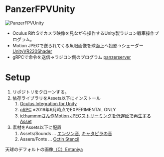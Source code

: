 # PanzerFPVUnity
![PanzerFPVUnity](https://user-images.githubusercontent.com/1827523/61180969-4a942100-a65a-11e9-9fb7-ec49b1311b26.PNG)

* Oculus Rift Sでカメラ映像を見ながら操作するUnity製ラジコン戦車操作プログラム。
* Motion JPEGで送られてくる魚眼画像を球面上へ投影→シェーダー [UnityVR220Shader](https://github.com/xeno14/UnityVR220Shader)
* gRPCで命令を送信→ラジコン側のプログラム [panzerserver](https://github.com/misakahi/panzerserver)

# Setup

1. リポジトリをクローンする。
2. 依存ライブラリをAssets以下にインストール
    1. [Oculus Integration for Unity](https://developer.oculus.com/downloads/package/unity-integration/)
    2. [gRPC](https://github.com/grpc/grpc/tree/master/examples/csharp/HelloworldUnity) ※2019年6月時点でEXPERIMENTAL ONLY
    3. [id:hammmさん作Motion JPEGストリーミングを低遅延で再生するAsset](http://hammmm.hatenablog.com/entry/2016/12/15/204514)
3. 素材をAssets以下に配置
    1. Assets/Sounds ... [エンジン音](http://www.orangefreesounds.com/tank-sound-effect/), [キャタピラの音](https://commons.nicovideo.jp/material/nc140616)
    1. Assers/Fonts ... [Octin Stencil](https://www.dafont.com/octin-stencil-free.font)



天球のデフォルトの画像[（C）Entaniya](http://products.entaniya.co.jp/)
